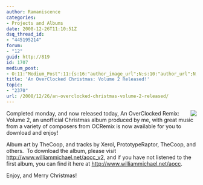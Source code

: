 ```yaml
---
author: Ramaniscence
categories:
- Projects and Albums
date: 2008-12-26T11:10:51Z
dsq_thread_id:
- "445195214"
forum:
- "12"
guid: http://819
id: 1707
medium_post:
- O:11:"Medium_Post":11:{s:16:"author_image_url";N;s:10:"author_url";N;s:11:"byline_name";N;s:12:"byline_email";N;s:10:"cross_link";N;s:2:"id";N;s:21:"follower_notification";N;s:7:"license";N;s:14:"publication_id";N;s:6:"status";N;s:3:"url";N;}
title: 'An OverClocked Christmas: Volume 2 Released!'
topic:
- "2370"
url: /2008/12/26/an-overclocked-christmas-volume-2-released/
---
```


<img src="images/newsMisc/AOCCv2.png" align="right" border="0" />Completed monday, and now released today, An OverClocked Remix: Volume 2, an unofficial Christmas album produced by me, with great music from a variety of composers from OCRemix is now available for you to download and enjoy!

Album art by TheCoop, and tracks by Xerol, PrototypeRaptor, TheCoop, and others.  To download the album, please visit <a href="http://www.williammichael.net/aocc_v2" target="_blank">http://www.williammichael.net/aocc_v2</a>, and if you have not listened to the first album, you can find it here at <a href="http://www.williammichael.net/aocc" target="_blank">http://www.williammichael.net/aocc</a>.

Enjoy, and Merry Christmas!